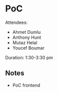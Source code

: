 # PoC

Attendees:

- Ahmet Dumlu
- Anthony Hunt
- Mutaz Helal
- Youcef Boumar

Duration: 1:30-3:30 pm

## Notes

- PoC frontend
